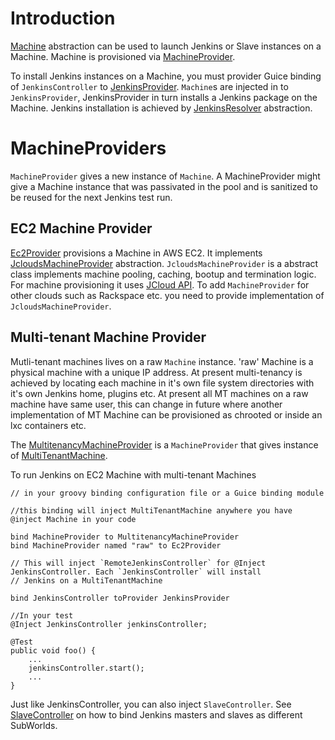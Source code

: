 # Introduction

[Machine](../src/main/java/org/jenkinsci/test/acceptance/machine/Machine.java) abstraction can be used to launch Jenkins
or Slave instances on a Machine. Machine is provisioned via
[MachineProvider](../src/main/java/org/jenkinsci/test/acceptance/machine/MachineProvider.java).

To install Jenkins instances on a Machine, you must provider Guice binding of `JenkinsController` to
[JenkinsProvider](../src/main/java/org/jenkinsci/test/acceptance/machine/JenkinsProvider.java). `Machine`s are injected in to
`JenkinsProvider`, JenkinsProvider in turn installs a Jenkins package on the Machine. Jenkins installation is achieved by
[JenkinsResolver](../src/main/java/org/jenkinsci/test/acceptance/resolver/JenkinsResolver.java) abstraction.

# MachineProviders

`MachineProvider` gives a new instance of `Machine`. A MachineProvider might give a Machine instance that was passivated
in the pool and is sanitized to be reused for the next Jenkins test run.

## EC2 Machine Provider

[Ec2Provider](../src/main/java/org/jenkinsci/test/acceptance/machine/Ec2Provider.java) provisions a Machine in AWS EC2.
It implements [JcloudsMachineProvider](../src/main/java/org/jenkinsci/test/acceptance/machine/JcloudsMachineProvider.java) abstraction.
`JcloudsMachineProvider` is a abstract class implements machine pooling, caching, bootup and termination logic. For
machine provisioning it uses [JCloud API](https://github.com/jclouds/jclouds). To add `MachineProvider` for other clouds
such as Rackspace etc. you need to provide implementation of `JcloudsMachineProvider`.

## Multi-tenant Machine Provider

Mutli-tenant machines lives on a raw `Machine` instance. 'raw' Machine is a physical machine with a unique IP address.
At present multi-tenancy is achieved by locating each machine in it's own file system directories with it's own Jenkins
home, plugins etc. At present all MT machines on a raw machine have same user, this can change in future where another
implementation of MT Machine can be provisioned as chrooted or inside an lxc containers etc.

The [MultitenancyMachineProvider](../src/main/java/org/jenkinsci/test/acceptance/machine/MultitenancyMachineProvider.java) is a
`MachineProvider` that gives instance of [MultiTenantMachine](../src/main/java/org/jenkinsci/test/acceptance/machine/MultiTentMachine.java).

To run Jenkins on EC2 Machine with multi-tenant Machines

    // in your groovy binding configuration file or a Guice binding module

    //this binding will inject MultiTenantMachine anywhere you have @inject Machine in your code

    bind MachineProvider to MultitenancyMachineProvider
    bind MachineProvider named "raw" to Ec2Provider

    // This will inject `RemoteJenkinsController` for @Inject JenkinsController. Each `JenkinsController` will install
    // Jenkins on a MultiTenantMachine

    bind JenkinsController toProvider JenkinsProvider

    //In your test
    @Inject JenkinsController jenkinsController;

    @Test
    public void foo() {
        ...
        jenkinsController.start();
        ...
    }

Just like JenkinsController, you can also inject `SlaveController`. See [SlaveController](SLAVE.md) on how to bind Jenkins
masters and slaves as different SubWorlds.